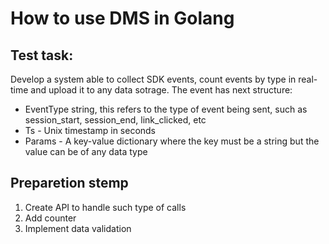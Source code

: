 # How to use DMS in Golang

## Test task:
Develop a system able to collect SDK events, count events by type in real-time and upload it to any data sotrage.
The event has next structure:

* EventType string, this refers to the type of event being sent, such as session_start, session_end, link_clicked, etc
* Ts - Unix timestamp in seconds
* Params - A key-value dictionary where the key must be a string but the value can be of any data type

## Preparetion stemp
1. Create API to handle such type of calls
2. Add counter
3. Implement data validation

